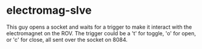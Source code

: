 # electromag-slve
This guy opens a socket and waits for a trigger to make it interact with the electromagnet on the ROV. The trigger could be a 't' for toggle, 'o' for open, or 'c' for close, all sent over the socket on 8084.
